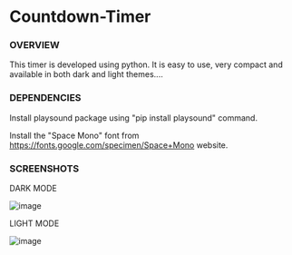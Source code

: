 # Countdown-Timer


### OVERVIEW

This timer is developed using python. It is easy to use, very compact and available in both dark and light themes....


### DEPENDENCIES

Install playsound package using "pip install playsound" command.

Install the "Space Mono" font from https://fonts.google.com/specimen/Space+Mono website.

### SCREENSHOTS

DARK MODE

![image](https://user-images.githubusercontent.com/80593060/229284413-6063eacc-0530-4ad3-b840-1c561216942e.png)

LIGHT MODE

![image](https://user-images.githubusercontent.com/80593060/229284907-18d6f0fd-d7f0-4622-8e35-0f8fdd37b387.png)
